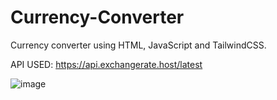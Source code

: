 # Currency-Converter
Currency converter using HTML, JavaScript and TailwindCSS.

API USED: https://api.exchangerate.host/latest

![image](https://user-images.githubusercontent.com/117532693/224483712-c8049dc5-cc9f-47bc-98e0-e606d544a6b2.png)
